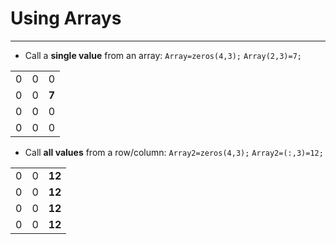 # Using Arrays
---
- Call a **single value** from an array:
	`Array=zeros(4,3);`
	`Array(2,3)=7;`

|    |    |    |
| -- | -- | -- |
| 0  | 0  | 0  |
| 0  | 0  | **7**  |
| 0  | 0  | 0  |
| 0  | 0  | 0  |

- Call **all values** from a row/column:
	`Array2=zeros(4,3);`
	`Array2=(:,3)=12;`

|    |    |    |
| -- | -- | -- |
| 0  | 0  | **12**  |
| 0  | 0  | **12**  |
| 0  | 0  | **12**  |
| 0  | 0  | **12**  |
